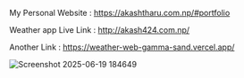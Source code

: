 
My Personal Website : https://akashtharu.com.np/#portfolio 


 Weather  app Live Link :   http://akash424.com.np/

 Another Link : https://weather-web-gamma-sand.vercel.app/
 
 
 ![Screenshot 2025-06-19 184649](https://github.com/user-attachments/assets/2a7b52ef-95b5-4138-a8ea-b5db1dacc350)

